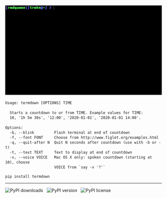 ![termdown demo](/termdown.gif?raw=true)

```
Usage: termdown [OPTIONS] TIME

  Starts a countdown to or from TIME. Example values for TIME:
  10, '1h 5m 30s', '12:00', '2020-01-01', '2020-01-01 14:00'.

Options:
  -b, --blink         Flash terminal at end of countdown
  -f, --font FONT     Choose from http://www.figlet.org/examples.html
  -q, --quit-after N  Quit N seconds after countdown (use with -b or -t)
  -t, --text TEXT     Text to display at end of countdown
  -v, --voice VOICE   Mac OS X only: spoken countdown (starting at 10), choose
                      VOICE from `say -v '?'`
```

```
pip install termdown
```

------------------------------------------------------------------------

![PyPI downloads](https://pypip.in/download/termdown/badge.png) &nbsp; ![PyPI version](https://pypip.in/version/termdown/badge.png) &nbsp; ![PyPI license](https://pypip.in/license/termdown/badge.png)
